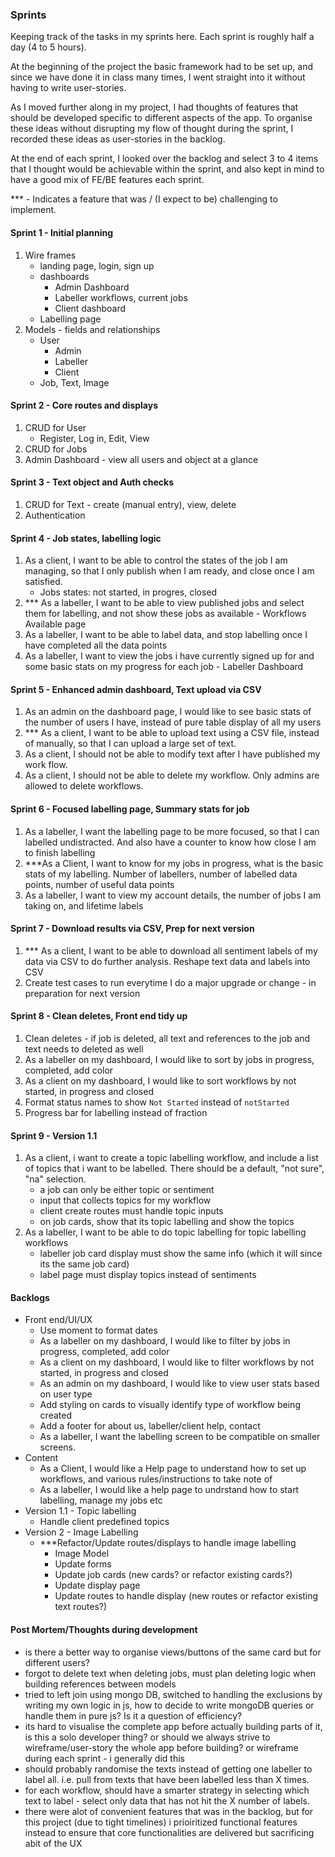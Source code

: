 ### Sprints
Keeping track of the tasks in my sprints here. Each sprint is roughly half a day (4 to 5 hours).

At the beginning of the project the basic framework had to be set up, and since we have done it in class many times, I went straight into it without having to write user-stories. 

As I moved further along in my project, I had thoughts of features that should be developed specific to different aspects of the app. To organise these ideas without disrupting my flow of thought during the sprint, I recorded these ideas as user-stories in the backlog.

At the end of each sprint, I looked over the backlog and select 3 to 4 items that I thought would be achievable within the sprint, and also kept in mind to have a good mix of FE/BE features each sprint.

*** - Indicates a feature that was / (I expect to be) challenging to implement.


#### Sprint 1 - Initial planning
1. Wire frames
    - landing page, login, sign up
    - dashboards
        - Admin Dashboard
        - Labeller workflows, current jobs
        - Client dashboard
    - Labelling page
2. Models - fields and relationships
    - User
        - Admin
        - Labeller
        - Client
    - Job, Text, Image

#### Sprint 2 - Core routes and displays
1. CRUD for User
    - Register, Log in, Edit, View
2. CRUD for Jobs
3. Admin Dashboard - view all users and object at a glance

#### Sprint 3 - Text object and Auth checks
1. CRUD for Text - create (manual entry), view, delete
2. Authentication

#### Sprint 4 - Job states, labelling logic
1. As a client, I want to be able to control the states of the job I am managing, so that I only publish when I am ready, and close once I am satisfied.
    - Jobs states: not started, in progres, closed
2. *** As a labeller, I want to be able to view published jobs and select them for labelling, and not show these jobs as available - Workflows Available page
3. As a labeller, I want to be able to label data, and stop labelling once I have completed all the data points
4. As a labeller, I want to view the jobs i have currently signed up for and some basic stats on my progress for each job - Labeller Dashboard

#### Sprint 5 - Enhanced admin dashboard, Text upload via CSV
1. As an admin on the dashboard page, I would like to see basic stats of the number of users I have, instead of pure table display of all my users
2. *** As a client, I want to be able to upload text using a CSV file, instead of manually, so that I can upload a large set of text.
3. As a client, I should not be able to modify text after I have published my work flow.
4. As a client, I should not be able to delete my workflow. Only admins are allowed to delete workflows.

#### Sprint 6 - Focused labelling page, Summary stats for job
1. As a labeller, I want the labelling page to be more focused, so that I can labelled undistracted. And also have a counter to know how close I am to finish labelling
2. ***As a Client, I want to know for my jobs in progress, what is the basic stats of my labelling. Number of labellers, number of labelled data points, number of useful data points
3. As a labeller, I want to view my account details, the number of jobs I am taking on, and lifetime labels

#### Sprint 7 - Download results via CSV, Prep for next version
1. *** As a client, I want to be able to download all sentiment labels of my data via CSV to do further analysis. Reshape text data and labels into CSV
2. Create test cases to run everytime I do a major upgrade or change - in preparation for next version

#### Sprint 8 - Clean deletes, Front end tidy up
1. Clean deletes - if job is deleted, all text and references to the job and text needs to deleted as well
3. As a labeller on my dashboard, I would like to sort by jobs in progress, completed, add color
3. As a client on my dashboard, I would like to sort workflows by not started, in progress and closed
4. Format status names to show `Not Started` instead of `notStarted`
5. Progress bar for labelling instead of fraction

#### Sprint 9 - Version 1.1
1. As a client, i want to create a topic labelling workflow, and include a list of topics that i want to be labelled. There should be a default, "not sure", "na" selection.
    - a job can only be either topic or sentiment
    - input that collects topics for my workflow
    - client create routes must handle topic inputs
    - on job cards, show that its topic labelling and show the topics
2. As a labeller, I want to be able to do topic labelling for topic labelling workflows
    - labeller job card display must show the same info (which it will since its the same job card)
    - label page must display topics instead of sentiments

#### Backlogs
- Front end/UI/UX
    - Use moment to format dates
    - As a labeller on my dashboard, I would like to filter by jobs in progress, completed, add color
    - As a client on my dashboard, I would like to filter workflows by not started, in progress and closed
    - As an admin on my dashboard, I would like to view user stats based on user type
    - Add styling on cards to visually identify type of workflow being created
    - Add a footer for about us, labeller/client help, contact
    - As a labeller, I want the labelling screen to be compatible on smaller screens.
- Content
    - As a Client, I would like a Help page to understand how to set up workflows, and various rules/instructions to take note of
    - As a labeller, I would like a help page to undrstand how to start labelling, manage my jobs etc
- Version 1.1 - Topic labelling
    - Handle client predefined topics
- Version 2 - Image Labelling
    - ***Refactor/Update routes/displays to handle image labelling
        - Image Model
        - Update forms
        - Update job cards (new cards? or refactor existing cards?)
        - Update display page
        - Update routes to handle display (new routes or refactor existing text routes?)

#### Post Mortem/Thoughts during development
- is there a better way to organise views/buttons of the same card but for different users?
- forgot to delete text when deleting jobs, must plan deleting logic when building references between models
- tried to left join using mongo DB, switched to handling the exclusions by writing my own logic in js, how to decide to write mongoDB queries or handle them in pure js? Is it a question of efficiency?
- its hard to visualise the complete app before actually building parts of it, is this a solo developer thing? or should we always strive to wireframe/user-story the whole app before building? or wireframe during each sprint - i generally did this
- should probably randomise the texts instead of getting one labeller to label all. i.e. pull from texts that have been labelled less than X times.
- for each workflow, should have a smarter strategy in selecting which text to label - select only data that has not hit the X number of labels.
- there were alot of convenient features that was in the backlog, but for this project (due to tight timelines) i prioiritized functional features instead to ensure that core functionalities are delivered but sacrificing abit of the UX
